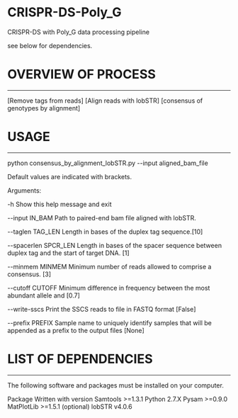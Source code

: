 # CRISPR-DS-Poly_G
CRISPR-DS with Poly_G data processing pipeline



see below for dependencies.

# OVERVIEW OF PROCESS
---------------------
[Remove tags from reads]
[Align reads with lobSTR]
[consensus of genotypes by alignment]

# USAGE
---------------------
python consensus_by_alignment_lobSTR.py --input aligned_bam_file

Default values are indicated with brackets.

Arguments:

-h Show this help message and exit

--input IN_BAM Path to paired-end bam file aligned with lobSTR.

--taglen TAG_LEN Length in bases of the duplex tag sequence.[10]

--spacerlen SPCR_LEN Length in bases of the spacer sequence between duplex tag and the start of target DNA. [1]

--minmem MINMEM Minimum number of reads allowed to comprise a consensus. [3]

--cutoff CUTOFF Minimum difference in frequency between the most abundant allele and  [0.7]

--write-sscs Print the SSCS reads to file in FASTQ format [False]

--prefix PREFIX Sample name to uniquely identify samples that will be appended as a prefix to the output files [None]


# LIST OF DEPENDENCIES 
---------------------
The following software and packages must be installed on your computer.

Package	Written with version
Samtools	>=1.3.1
Python	2.7.X
Pysam	>=0.9.0
MatPlotLib	>=1.5.1 (optional)
lobSTR  v4.0.6
